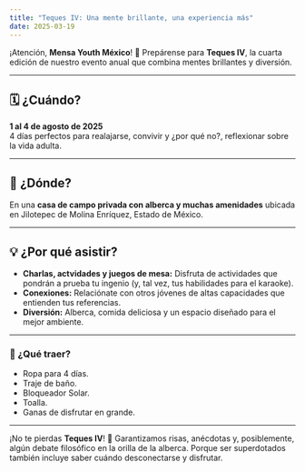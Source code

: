```yaml
---
title: "Teques IV: Una mente brillante, una experiencia más"
date: 2025-03-19
---
```

¡Atención, **Mensa Youth México**! 🎉 Prepárense para **Teques IV**, la cuarta edición de nuestro evento anual que combina mentes brillantes y diversión.

---

## 🗓️ ¿Cuándo?
**1 al 4 de agosto de 2025**  
4 días perfectos para realajarse, convivir y ¿por qué no?, reflexionar sobre la vida adulta.

---

## 📍 ¿Dónde?  
En una **casa de campo privada con alberca y muchas amenidades** ubicada en Jilotepec de Molina Enríquez, Estado de México.

---

## 💡 ¿Por qué asistir?
- **Charlas, actvidades y juegos de mesa:** Disfruta de actividades que pondrán a prueba tu ingenio (y, tal vez, tus habilidades para el karaoke).  
- **Conexiones:** Relaciónate con otros jóvenes de altas capacidades que entienden tus referencias.  
- **Diversión:** Alberca, comida deliciosa y un espacio diseñado para el mejor ambiente.

---

### 🎈 ¿Qué traer? 
- Ropa para 4 días. 
- Traje de baño. 
- Bloqueador Solar.
- Toalla. 
- Ganas de disfrutar en grande.

---

¡No te pierdas **Teques IV**! 🌟 Garantizamos risas, anécdotas y, posiblemente, algún debate filosófico en la orilla de la alberca. Porque ser superdotados también incluye saber cuándo desconectarse y disfrutar.